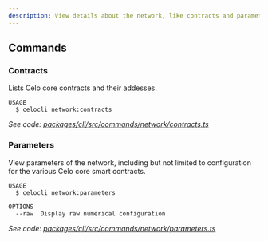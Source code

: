 ```yaml
---
description: View details about the network, like contracts and parameters
---
```


## Commands

### Contracts

Lists Celo core contracts and their addesses.

```
USAGE
  $ celocli network:contracts
```

_See code: [packages/cli/src/commands/network/contracts.ts](https://github.com/celo-org/celo-monorepo/tree/master/packages/cli/src/commands/network/contracts.ts)_

### Parameters

View parameters of the network, including but not limited to configuration for the various Celo core smart contracts.

```
USAGE
  $ celocli network:parameters

OPTIONS
  --raw  Display raw numerical configuration
```

_See code: [packages/cli/src/commands/network/parameters.ts](https://github.com/celo-org/celo-monorepo/tree/master/packages/cli/src/commands/network/parameters.ts)_
